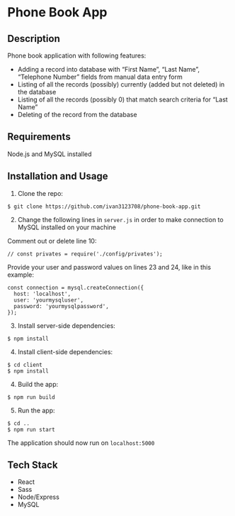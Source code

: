 
# Phone Book App

## Description

Phone book application with following features:

* Adding a record into database with “First Name”, “Last Name”, “Telephone Number” fields from manual data entry form
* Listing of all the records (possibly) currently (added but not deleted) in the database
* Listing of all the records (possibly 0) that match search criteria for “Last Name”
* Deleting of the record from the database

## Requirements

Node.js and MySQL installed

## Installation and Usage

1. Clone the repo:

```
$ git clone https://github.com/ivan3123708/phone-book-app.git
```

2. Change the following lines in <code>server.js</code> in order to make connection to MySQL installed on your machine

Comment out or delete line 10:

```
// const privates = require('./config/privates');
```

Provide your user and password values on lines 23 and 24, like in this example:
```
const connection = mysql.createConnection({
  host: 'localhost',
  user: 'yourmysqluser',
  password: 'yourmysqlpassword',
});
```

3. Install server-side dependencies:

```
$ npm install
```

4. Install client-side dependencies:

```
$ cd client
$ npm install
```

4. Build the app:

```
$ npm run build
```

5. Run the app:

```
$ cd ..
$ npm run start
```

The application should now run on <code>localhost:5000</code>

## Tech Stack

* React
* Sass
* Node/Express
* MySQL